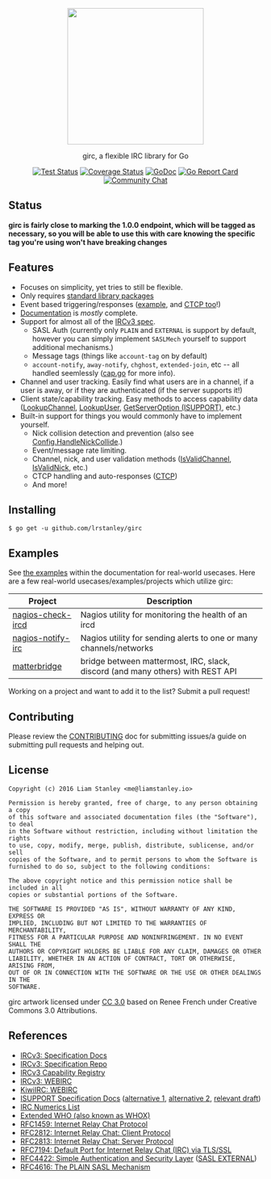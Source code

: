 <p align="center"><a href="https://godoc.org/github.com/lrstanley/girc"><img width="270" src="http://i.imgur.com/DEnyrdB.png"></a></p>
<p align="center">girc, a flexible IRC library for Go</p>
<p align="center">
  <a href="https://github.com/lrstanley/girc/actions"><img src="https://github.com/lrstanley/girc/workflows/test/badge.svg" alt="Test Status"></a>
  <a href="https://codecov.io/gh/lrstanley/girc"><img src="https://codecov.io/gh/lrstanley/girc/branch/master/graph/badge.svg" alt="Coverage Status"></a>
  <a href="https://pkg.go.dev/github.com/lrstanley/girc"><img src="https://pkg.go.dev/badge/github.com/lrstanley/girc" alt="GoDoc"></a>
  <a href="https://goreportcard.com/report/github.com/lrstanley/girc"><img src="https://goreportcard.com/badge/github.com/lrstanley/girc" alt="Go Report Card"></a>
  <a href="https://liam.sh/chat"><img src="https://img.shields.io/badge/community-chat%20with%20us-green.svg" alt="Community Chat"></a>
</p>

## Status

**girc is fairly close to marking the 1.0.0 endpoint, which will be tagged as
necessary, so you will be able to use this with care knowing the specific tag
you're using won't have breaking changes**

## Features

- Focuses on simplicity, yet tries to still be flexible.
- Only requires [standard library packages](https://godoc.org/github.com/lrstanley/girc?imports)
- Event based triggering/responses ([example](https://godoc.org/github.com/lrstanley/girc#ex-package--Commands), and [CTCP too](https://godoc.org/github.com/lrstanley/girc#Commands.SendCTCP)!)
- [Documentation](https://godoc.org/github.com/lrstanley/girc) is _mostly_ complete.
- Support for almost all of the [IRCv3 spec](http://ircv3.net/software/libraries.html).
  - SASL Auth (currently only `PLAIN` and `EXTERNAL` is support by default,
  however you can simply implement `SASLMech` yourself to support additional
  mechanisms.)
  - Message tags (things like `account-tag` on by default)
  - `account-notify`, `away-notify`, `chghost`, `extended-join`, etc -- all handled seemlessly ([cap.go](https://github.com/lrstanley/girc/blob/master/cap.go) for more info).
- Channel and user tracking. Easily find what users are in a channel, if a
  user is away, or if they are authenticated (if the server supports it!)
- Client state/capability tracking. Easy methods to access capability data ([LookupChannel](https://godoc.org/github.com/lrstanley/girc#Client.LookupChannel), [LookupUser](https://godoc.org/github.com/lrstanley/girc#Client.LookupUser), [GetServerOption (ISUPPORT)](https://godoc.org/github.com/lrstanley/girc#Client.GetServerOption), etc.)
- Built-in support for things you would commonly have to implement yourself.
  - Nick collision detection and prevention (also see [Config.HandleNickCollide](https://godoc.org/github.com/lrstanley/girc#Config).)
  - Event/message rate limiting.
  - Channel, nick, and user validation methods ([IsValidChannel](https://godoc.org/github.com/lrstanley/girc#IsValidChannel), [IsValidNick](https://godoc.org/github.com/lrstanley/girc#IsValidNick), etc.)
  - CTCP handling and auto-responses ([CTCP](https://godoc.org/github.com/lrstanley/girc#CTCP))
  - And more!

## Installing

    $ go get -u github.com/lrstanley/girc

## Examples

See [the examples](https://godoc.org/github.com/lrstanley/girc#example-package--Bare)
within the documentation for real-world usecases. Here are a few real-world
usecases/examples/projects which utilize girc:

| Project | Description |
| --- | --- |
| [nagios-check-ircd](https://github.com/lrstanley/nagios-check-ircd) | Nagios utility for monitoring the health of an ircd |
| [nagios-notify-irc](https://github.com/lrstanley/nagios-notify-irc) | Nagios utility for sending alerts to one or many channels/networks |
| [matterbridge](https://github.com/42wim/matterbridge) | bridge between mattermost, IRC, slack, discord (and many others) with REST API |

Working on a project and want to add it to the list? Submit a pull request!

## Contributing

Please review the [CONTRIBUTING](CONTRIBUTING.md) doc for submitting issues/a guide
on submitting pull requests and helping out.

## License

    Copyright (c) 2016 Liam Stanley <me@liamstanley.io>

    Permission is hereby granted, free of charge, to any person obtaining a copy
    of this software and associated documentation files (the "Software"), to deal
    in the Software without restriction, including without limitation the rights
    to use, copy, modify, merge, publish, distribute, sublicense, and/or sell
    copies of the Software, and to permit persons to whom the Software is
    furnished to do so, subject to the following conditions:

    The above copyright notice and this permission notice shall be included in all
    copies or substantial portions of the Software.

    THE SOFTWARE IS PROVIDED "AS IS", WITHOUT WARRANTY OF ANY KIND, EXPRESS OR
    IMPLIED, INCLUDING BUT NOT LIMITED TO THE WARRANTIES OF MERCHANTABILITY,
    FITNESS FOR A PARTICULAR PURPOSE AND NONINFRINGEMENT. IN NO EVENT SHALL THE
    AUTHORS OR COPYRIGHT HOLDERS BE LIABLE FOR ANY CLAIM, DAMAGES OR OTHER
    LIABILITY, WHETHER IN AN ACTION OF CONTRACT, TORT OR OTHERWISE, ARISING FROM,
    OUT OF OR IN CONNECTION WITH THE SOFTWARE OR THE USE OR OTHER DEALINGS IN THE
    SOFTWARE.

girc artwork licensed under [CC 3.0](http://creativecommons.org/licenses/by/3.0/) based on Renee French under Creative Commons 3.0 Attributions.

## References

   * [IRCv3: Specification Docs](http://ircv3.net/irc/)
   * [IRCv3: Specification Repo](https://github.com/ircv3/ircv3-specifications)
   * [IRCv3 Capability Registry](http://ircv3.net/registry.html)
   * [IRCv3: WEBIRC](https://ircv3.net/specs/extensions/webirc.html)
   * [KiwiIRC: WEBIRC](https://kiwiirc.com/docs/webirc)
   * [ISUPPORT Specification Docs](http://www.irc.org/tech_docs/005.html) ([alternative 1](http://defs.ircdocs.horse/defs/isupport.html), [alternative 2](https://github.com/grawity/irc-docs/blob/master/client/RPL_ISUPPORT/draft-hardy-irc-isupport-00.txt), [relevant draft](http://www.irc.org/tech_docs/draft-brocklesby-irc-isupport-03.txt))
   * [IRC Numerics List](http://defs.ircdocs.horse/defs/numerics.html)
   * [Extended WHO (also known as WHOX)](https://github.com/quakenet/snircd/blob/master/doc/readme.who)
   * [RFC1459: Internet Relay Chat Protocol](https://tools.ietf.org/html/rfc1459)
   * [RFC2812: Internet Relay Chat: Client Protocol](https://tools.ietf.org/html/rfc2812)
   * [RFC2813: Internet Relay Chat: Server Protocol](https://tools.ietf.org/html/rfc2813)
   * [RFC7194: Default Port for Internet Relay Chat (IRC) via TLS/SSL](https://tools.ietf.org/html/rfc7194)
   * [RFC4422: Simple Authentication and Security Layer](https://tools.ietf.org/html/rfc4422) ([SASL EXTERNAL](https://tools.ietf.org/html/rfc4422#appendix-A))
   * [RFC4616: The PLAIN SASL Mechanism](https://tools.ietf.org/html/rfc4616)
